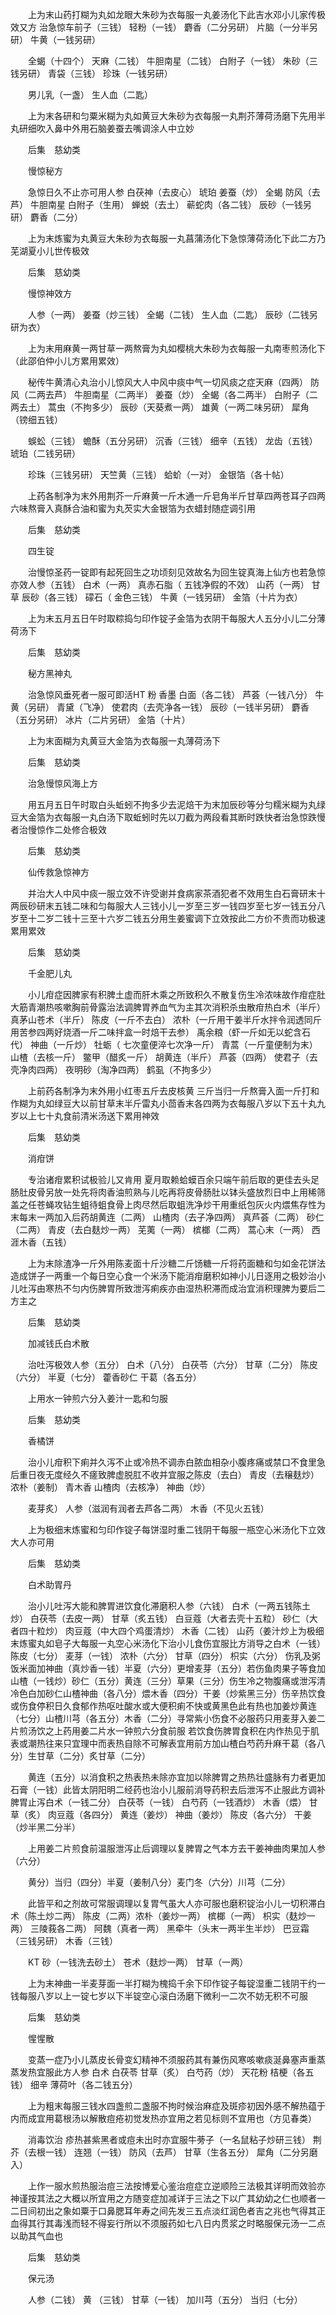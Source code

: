 <!-- { "loadSidebar": true } -->
　　上为末山药打糊为丸如龙眼大朱砂为衣每服一丸姜汤化下此吉水邓小儿家传极效又方 治急惊车前子（三钱） 轻粉（一钱） 麝香（二分另研） 片脑（一分半另研） 牛黄（一钱另研）

　　全蝎（十四个） 天麻（二钱） 牛胆南星（二钱） 白附子（一钱） 朱砂（三钱另研） 青袋（三钱） 珍珠（一钱另研）

　　男儿乳（一盏） 生人血（二匙）

　　上为末各研和匀粟米糊为丸如黄豆大朱砂为衣每服一丸荆芥薄荷汤磨下先用半丸研细吹入鼻中外用石脑姜蚕去嘴调涂人中立妙

　　后集　慈幼类

　　慢惊秘方

　　急惊日久不止亦可用人参 白茯神（去皮心） 琥珀 姜蚕（炒） 全蝎 防风（去芦） 牛胆南星 白附子（生用） 蝉蜕（去土） 蕲蛇肉（各二钱） 辰砂（一钱另研） 麝香（二分）

　　上为末炼蜜为丸黄豆大朱砂为衣每服一丸菖蒲汤化下急惊薄荷汤化下此二方乃芜湖夏小儿世传极效

　　后集　慈幼类

　　慢惊神效方

　　人参（一两） 姜蚕（炒三钱） 全蝎（二钱） 生人血（二匙） 辰砂（二钱另研为衣）

　　上为末用麻黄一两甘草一两熬膏为丸如樱桃大朱砂为衣每服一丸南枣煎汤化下（此邵伯仲小儿方累用累效）

　　秘传牛黄清心丸治小儿惊风大人中风中痰中气一切风痰之症天麻（四两） 防风（二两去芦） 牛胆南星（二两半） 姜蚕（炒） 全蝎（各二两半） 白附子（二两去土） 蒿虫（不拘多少） 辰砂（天葵煮一两） 雄黄（一两二味另研） 犀角（镑细五钱）

　　蜈蚣（三钱） 蟾酥（五分另研） 沉香（三钱） 细辛（五钱） 龙齿（五钱） 琥珀（二钱另研）

　　珍珠（三钱另研） 天竺黄（三钱） 蛤蚧（一对） 金银箔（各十帖）

　　上药各制净为末外用荆芥一斤麻黄一斤木通一斤皂角半斤甘草四两苍耳子四两六味熬膏入真酥合油和蜜为丸芡实大金银箔为衣蜡封随症调引用

　　后集　慈幼类

　　四生锭

　　治慢惊圣药一锭即有起死回生之功顷刻见效故名为回生锭真海上仙方也若急惊亦效人参（五钱） 白术（一两） 真赤石脂（ 五钱净假的不效） 山药（一两） 甘草 辰砂（各三钱） 礞石（ 金色三钱） 牛黄（一钱另研） 金箔（十片为衣）

　　上为末五月五日午时取粽捣匀印作锭子金箔为衣阴干每服大人五分小儿二分薄荷汤下

　　后集　慈幼类

　　秘方黑神丸

　　治急惊风垂死者一服可即活HT 粉 香墨 白面（各二钱） 芦荟（一钱八分） 牛黄（另研） 青黛（飞净） 使君肉（去壳净各一钱） 辰砂（一钱半另研） 麝香（五分另研） 冰片（二片另研） 金箔（十片）

　　上为末面糊为丸黄豆大金箔为衣每服一丸薄荷汤下

　　后集　慈幼类

　　治急慢惊风海上方

　　用五月五日午时取白头蚯蚓不拘多少去泥焙干为末加辰砂等分匀糯米糊为丸绿豆大金箔为衣每服一丸白汤下取蚯蚓时先以刀截为两段看其断时跌快者治急惊跌慢者治慢惊作二处修合极效

　　后集　慈幼类

　　仙传救急惊神方

　　并治大人中风中痰一服立效不许受谢并食病家茶酒犯者不效用生白石膏研末十两辰砂研末五钱二味和匀每服大人三钱小儿一岁至三岁一钱四岁至七岁一钱五分八岁至十二岁二钱十三至十六岁二钱五分用生姜蜜调下立效按此二方价不贵而功极速累用累效

　　后集　慈幼类

　　千金肥儿丸

　　小儿疳症因脾家有积脾土虚而肝木乘之所致积久不散复伤生冷浓味故作疳症肚大筋青潮热咳嗽胸前骨露治法调脾胃养血气为主其次消积杀虫散疳热白术（半斤） 真茅山苍术（半斤） 陈皮（一斤不去白） 浓朴（一斤用干姜半斤水拌令润透同斤用苦参四两好烧酒一斤二味拌盒一时焙干去参） 禹余粮（虾一斤如无以蛇含石代） 神曲（一斤炒） 牡蛎（ 七次童便淬七次净一斤） 青蒿（一斤童便制为末） 山楂（去核一斤） 鳖甲（醋炙一斤） 胡黄连（半斤） 芦荟（四两） 使君子（去壳净肉四两） 夜明砂（淘净四两） 鹤虱（不拘多少）

　　上前药各制净为末外用小红枣五斤去皮核黄 三斤当归一斤熬膏入面一斤打和作糊为丸如绿豆大以前甘草末半斤雷丸小茴香末各四两为衣每服八岁以下五十丸九岁以上七十丸食前清米汤送下累用神效

　　后集　慈幼类

　　消疳饼

　　专治诸疳累积试极验儿又肯用 夏月取赖蛤蟆百余只端午前后取的更佳去头足肠肚皮骨另放一处先将肉香油煎熟与儿吃再将皮骨肠肚以钵头盛放烈日中上用稀筛盖之任苍蝇攻钻生蛆待蛆食骨上肉尽然后取蛆洗净炒干用重纸包灰火内煨焦存性为末每末一两加入后药胡黄连（二两） 山楂肉（去子净四两） 真芦荟（二两） 砂仁（二两） 青皮（去白麸炒一两） 芜荑（一两） 槟榔（二两） 蒿心末（一两） 西涯木香（五钱）

　　上为末除渣净一斤外用陈麦面十斤沙糖二斤饧糖一斤将药面糖和匀如金花饼法造成饼子一两重一个每日空心食一个米汤下能消疳磨积如神小儿日逐用之极妙治小儿吐泻由寒热不匀内伤脾胃所致泄泻痢疾亦由湿热积滞而成治宜消积理脾为要后二方主之

　　后集　慈幼类

　　加减钱氏白术散

　　治吐泻极效人参（五分） 白术（八分） 白茯苓（六分） 甘草（二分） 陈皮（六分） 半夏（七分） 藿香砂仁 干葛（各五分）

　　上用水一钟煎六分入姜汁一匙和匀服

　　后集　慈幼类

　　香橘饼

　　治小儿疳积下痢并久泻不止或冷热不调赤白脓血相杂小腹疼痛或禁口不食里急后重日夜无度经久不瘥致脾虚脱肛不收并宜服之陈皮（去白） 青皮（去穣麸炒） 浓朴（姜制） 青木香 山楂肉（去核净） 神曲（炒）

　　麦芽炙） 人参（滋润有润者去芦各二两） 木香（不见火五钱）

　　上为极细末炼蜜和匀印作锭子每饼湿时重二钱阴干每服一瓶空心米汤化下立效大人亦可用

　　后集　慈幼类

　　白术助胃丹

　　治小儿吐泻大能和脾胃进饮食化滞磨积人参（六钱） 白术（一两五钱陈土炒） 白茯苓（去皮一两） 甘草（炙五钱） 白豆蔻（大者去壳十五粒） 砂仁（大者四十粒炒） 肉豆蔻（中大四个鸡蛋清炒） 木香（二钱） 山药（姜汁炒上为极细末炼蜜丸如皂子大每服一丸空心米汤化下治小儿食伤宜服比方消导之白术（一钱） 陈皮（七分） 麦芽（一钱） 浓朴（六分） 甘草（四分） 枳实（六分） 伤乳及粥饭米面加神曲（真炒香一钱）半夏（六分）更增麦芽（五分）若伤鱼肉果子等食加山楂（一钱炒）砂仁（五分）黄连（三分）草果（三分）伤生冷之物腹痛或泄泻清冷色白加砂仁山楂神曲（各八分）煨木香（四分）干姜（炒紫黑三分）伤辛热饮食或伤食停积日久食郁作热呕吐酸水或大便积痢不快或黄黑色此有热也加姜炒黄连（七分）山楂川芎（各五分）木香（二分）寻常紫小伤食不必服药只用麦芽入姜二片煎汤饮之上药用姜二片水一钟煎六分食前服 若饮食伤脾胃食积在内作热见于肌表或潮热往来只宜理中而表热自除不可解表宜用前方加山楂白芍药升麻干葛（各八分）生甘草（二分）炙甘草（二分）

　　黄连（五分）以消食积之热表热未除亦宜加以除脾胃之热热壮盛脉有力者更加 石膏（一钱）此皆太阴阳明二经药也治小儿服前消导药积去后泄泻不止服此方调补脾胃止泻白术（一钱二分） 白茯苓（一钱） 白芍药（一钱酒炒） 木香（煨） 甘草（炙） 肉豆蔻（各四分） 黄连（姜炒） 神曲（姜炒） 陈皮（各六分） 干姜（炒半黑二分半）

　　上用姜二片煎食前温服泄泻止后调理以复脾胃之气本方去干姜神曲肉果加人参（六分）

　　黄分）当归（四分）半夏（姜制八分）麦门冬（六分）川芎（二分）

　　此皆平和之剂故可常服调理以复胃气虽大人亦可服也磨积锭治小儿一切积滞白术（陈土炒二两） 陈皮（二两）浓朴（姜炒一两） 槟榔（一两） 枳实（麸炒一两） 三陵莪各二两） 阿魏（真者一两） 黑牵牛（头末一两半生半炒） 巴豆霜（三钱另研） 木香（三钱）

　　KT 砂（一钱洗去砂土） 苍术（麸炒一两） 甘草（一两）

　　上为末神曲一半麦芽面一半打糊为槐捣千余下印作锭子每锭湿重二钱阴干约一钱每服八岁以上一锭七岁以下半锭空心滚白汤磨下微利一二次不妨无积不可服

　　后集　慈幼类

　　惺惺散

　　变蒸一症乃小儿蒸皮长骨变幻精神不须服药其有兼伤风寒咳嗽痰涎鼻塞声重蒸蒸发热宜服此方人参 白术 白茯苓 甘草（炙） 白芍药（炒） 天花粉 桔梗（各五钱） 细辛 薄荷叶（各二钱五分）

　　上为粗末每服三钱水四盏煎二盏服不拘时候治麻症及斑疹初因外感不解热蕴于内而成宜用葛根汤以解散痘疮初觉发热亦宜用之若见标则不宜用也（方见春类）

　　消毒饮治 疹热甚紫黑者或痘未出时亦宜服牛蒡子（一名鼠粘子炒研三钱） 荆芥（去根一钱） 连翘（一钱） 防风（去芦） 甘草（生各五分） 犀角（二分另磨入）

　　上作一服水煎热服治痘三法按博爱心鉴治痘症立逆顺险三法极其详明而效验亦神谨按其法之大概以所宜用之方随变症加减详于三法之下以广其幼幼之仁也顺者一二日间初出之象如粟于口鼻腮耳年寿之间先发三五点淡红润色者吉之兆也气得其正血得其行其毒浅而轻不得妄行所以不须服药如七八日内贯浆之时略服保元汤一二点以助其气血也

　　后集　慈幼类

　　保元汤

　　人参（二钱） 黄 （三钱） 甘草（一钱） 加川芎（五分） 当归（七分）

